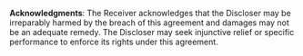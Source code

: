**Acknowledgments**: The Receiver acknowledges that the Discloser may be irreparably harmed by the breach of this agreement and damages may not be an adequate remedy. The Discloser may seek injunctive relief or specific performance to enforce its rights under this agreement.
